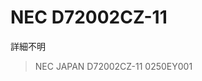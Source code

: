 # NEC D72002CZ-11
詳細不明

<!-- ![表面](https://raw.githubusercontent.com/smdn/txline-map-display/images/doc/modules/6M15040/IC2/face.jpg) -->
> NEC JAPAN
> D72002CZ-11
> 0250EY001